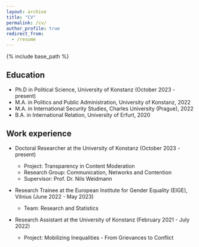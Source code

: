 ```yaml
---
layout: archive
title: "CV"
permalink: /cv/
author_profile: true
redirect_from:
  - /resume
---
```


{% include base_path %}

## Education

* Ph.D in Political Science, University of Konstanz (October 2023 - present)
* M.A. in Politics and Public Administration, University of Konstanz, 2022
* M.A. in International Security Studies, Charles University (Prague), 2022
* B.A. in International Relation, University of Erfurt, 2020

## Work experience

* Doctoral Researcher at the University of Konstanz (October 2023 - present)
  * Project: Transparency in Content Moderation
  * Research Group: Communication, Networks and Contention
  * Supervisor: Prof. Dr. Nils Weidmann

* Research Trainee at the European Institute for Gender Equality (EIGE), Vilnius (June 2022 - May 2023)
  * Team: Research and Statistics

* Research Assistant at the University of Konstanz (February 2021 - July 2022)
  * Project: Mobilizing Inequalities - From Grievances to Conflict
  


